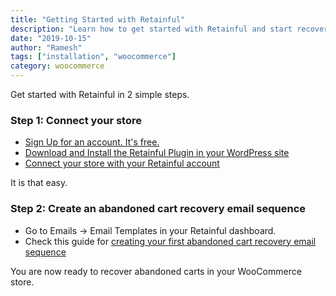 ```yaml
---
title: "Getting Started with Retainful"
description: "Learn how to get started with Retainful and start recovering abandoned carts in your WooCommerce store"
date: "2019-10-15"
author: "Ramesh"
tags: ["installation", "woocommerce"]
category: woocommerce
---
```


Get started with Retainful in 2 simple steps.

### Step 1: Connect your store

- [Sign Up for an account. It's free.](https://app.retainful.com) 
- [Download and Install the Retainful Plugin in your WordPress site](https://www.retainful.com/docs/woocommerce/install-retainful-plugin-for-woocommerce)
- [Connect your store with your Retainful account](https://www.retainful.com/docs/woocommerce/connecting-the-store-with-retainful-account)

It is that easy.

### Step 2: Create an abandoned cart recovery email sequence


- Go to Emails -> Email Templates in your Retainful dashboard.
- Check this guide for [creating your first abandoned cart recovery email sequence](https://www.retainful.com/docs/woocommerce/creating-an-abandoned-cart-email-sequence)


You are now ready to recover abandoned carts in your WooCommerce store. 
